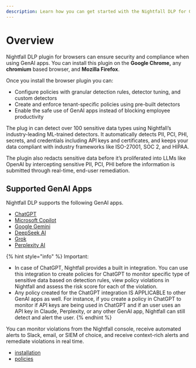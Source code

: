 ```yaml
---
description: Learn how you can get started with the Nightfall DLP for GenAI apps.
---
```


# Overview

Nightfall DLP plugin for browsers can ensure security and compliance when using GenAI apps. You can install this plugin on the **Google Chrome,** any **chromium** based browser, and **Mozilla Firefox**. &#x20;

Once you install the browser plugin you can:

* Configure policies with granular detection rules, detector tuning, and custom detectors
* Create and enforce tenant-specific policies using pre-built detectors
* Enable the safe use of GenAI apps instead of blocking employee productivity&#x20;

The plug in can detect over 100 sensitive data types using Nightfall’s industry-leading ML-trained detectors. It automatically detects PII, PCI, PHI, secrets, and credentials including API keys and certificates, and keeps your data compliant with industry frameworks like ISO-27001, SOC 2, and HIPAA.

The plugin also redacts sensitive data before it’s proliferated into LLMs like OpenAI by intercepting sensitive PII, PCI, PHI before the information is submitted through real-time, end-user remediation.

## Supported GenAI Apps

Nightfall DLP supports the following GenAI apps.&#x20;

* [ChatGPT](https://chatgpt.com/)
* [Microsoft Copilot ](https://copilot.microsoft.com/)
* [Google Gemini](https://gemini.google.com/)
* [DeepSeek AI](https://www.deepseek.com/)
* [Grok](https://grok.com/)
* [Perplexity AI](https://www.perplexity.ai/)

{% hint style="info" %}
Important:

* In case of ChatGPT, Nightfall provides a built in integration. You can use this integration to create policies for ChatGPT to monitor specific type of sensitive data based on detection rules, view policy violations in Nightfall and assess the risk score for each of the violation.&#x20;
* Any policy created for the ChatGPT integration IS APPLICABLE to other GenAI apps as well. For instance, if you create a policy in ChatGPT to monitor if API keys are being used in ChatGPT and if an user uses an API key in Claude, Perplexity, or any other GenAI app, Nightfall can still detect and alert the user.&#x20;
{% endhint %}

You can monitor violations from the Nightfall console, receive automated alerts to Slack, email, or SIEM of choice, and receive context-rich alerts and remediate violations in real time.

* [installation](installation/ "mention")
* [policies](policies/ "mention")

